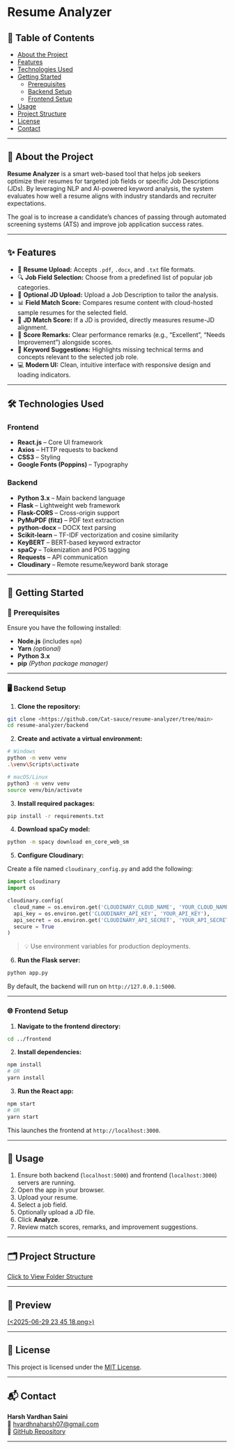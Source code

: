 # Resume Analyzer

## 📑 Table of Contents

- [About the Project](#about-the-project)
- [Features](#features)
- [Technologies Used](#technologies-used)
- [Getting Started](#getting-started)
  - [Prerequisites](#prerequisites)
  - [Backend Setup](#backend-setup)
  - [Frontend Setup](#frontend-setup)
- [Usage](#usage)
- [Project Structure](#project-structure)
- [License](#license)
- [Contact](#contact)

---

## 📘 About the Project

**Resume Analyzer** is a smart web-based tool that helps job seekers optimize their resumes for targeted job fields or specific Job Descriptions (JDs). By leveraging NLP and AI-powered keyword analysis, the system evaluates how well a resume aligns with industry standards and recruiter expectations.

The goal is to increase a candidate’s chances of passing through automated screening systems (ATS) and improve job application success rates.

---

## ✨ Features

- 📄 **Resume Upload:** Accepts `.pdf`, `.docx`, and `.txt` file formats.
- 🔍 **Job Field Selection:** Choose from a predefined list of popular job categories.
- 📎 **Optional JD Upload:** Upload a Job Description to tailor the analysis.
- 📊 **Field Match Score:** Compares resume content with cloud-hosted sample resumes for the selected field.
- 📑 **JD Match Score:** If a JD is provided, directly measures resume-JD alignment.
- 💬 **Score Remarks:** Clear performance remarks (e.g., “Excellent”, “Needs Improvement”) alongside scores.
- 🧠 **Keyword Suggestions:** Highlights missing technical terms and concepts relevant to the selected job role.
- 💻 **Modern UI:** Clean, intuitive interface with responsive design and loading indicators.

---

## 🛠️ Technologies Used

### Frontend

- **React.js** – Core UI framework  
- **Axios** – HTTP requests to backend  
- **CSS3** – Styling  
- **Google Fonts (Poppins)** – Typography  

### Backend

- **Python 3.x** – Main backend language  
- **Flask** – Lightweight web framework  
- **Flask-CORS** – Cross-origin support  
- **PyMuPDF (fitz)** – PDF text extraction  
- **python-docx** – DOCX text parsing  
- **Scikit-learn** – TF-IDF vectorization and cosine similarity  
- **KeyBERT** – BERT-based keyword extractor  
- **spaCy** – Tokenization and POS tagging  
- **Requests** – API communication  
- **Cloudinary** – Remote resume/keyword bank storage  

---

## 🚀 Getting Started

### 📌 Prerequisites

Ensure you have the following installed:

- **Node.js** (includes `npm`)
- **Yarn** *(optional)*
- **Python 3.x**
- **pip** *(Python package manager)*

---

### 🖥️ Backend Setup

1. **Clone the repository:**

```bash
git clone <https://github.com/Cat-sauce/resume-analyzer/tree/main>
cd resume-analyzer/backend
```

2. **Create and activate a virtual environment:**

```bash
# Windows
python -m venv venv
.\venv\Scripts\activate

# macOS/Linux
python3 -m venv venv
source venv/bin/activate
```

3. **Install required packages:**

```bash
pip install -r requirements.txt
```

4. **Download spaCy model:**

```bash
python -m spacy download en_core_web_sm
```

5. **Configure Cloudinary:**

Create a file named `cloudinary_config.py` and add the following:

```python
import cloudinary
import os

cloudinary.config(
  cloud_name = os.environ.get('CLOUDINARY_CLOUD_NAME', 'YOUR_CLOUD_NAME'),
  api_key = os.environ.get('CLOUDINARY_API_KEY', 'YOUR_API_KEY'),
  api_secret = os.environ.get('CLOUDINARY_API_SECRET', 'YOUR_API_SECRET'),
  secure = True
)
```

> 💡 Use environment variables for production deployments.

6. **Run the Flask server:**

```bash
python app.py
```

By default, the backend will run on `http://127.0.0.1:5000`.

---

### 🌐 Frontend Setup

1. **Navigate to the frontend directory:**

```bash
cd ../frontend
```

2. **Install dependencies:**

```bash
npm install
# OR
yarn install
```

3. **Run the React app:**

```bash
npm start
# OR
yarn start
```

This launches the frontend at `http://localhost:3000`.

---

## 🧪 Usage

1. Ensure both backend (`localhost:5000`) and frontend (`localhost:3000`) servers are running.
2. Open the app in your browser.
3. Upload your resume.
4. Select a job field.
5. Optionally upload a JD file.
6. Click **Analyze**.
7. Review match scores, remarks, and improvement suggestions.

---

## 🗂️ Project Structure

[Click to View Folder Structure](https://drive.google.com/file/d/1E-etBy6LQBjYImhFCV2Dn4yPy7Dff6za/view?usp=sharing)

---

## 🧧 Preview

[(<2025-06-29 23 45 18.png>)](https://drive.google.com/file/d/1hfjtlS6oDH8Z3_xEvbhzV9nPAuDYREQu/view?usp=drive_link)

---

## 📄 License

This project is licensed under the [MIT License](https://choosealicense.com/licenses/mit/).

---

## 📬 Contact

**Harsh Vardhan Saini**  
📧 hvardhnaharsh07@gmail.com  
🔗 [GitHub Repository](https://github.com/Cat-sauce/resume-analyzer)

---
